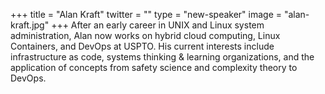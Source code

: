 +++
title = "Alan Kraft"
twitter = ""
type = "new-speaker"
image = "alan-kraft.jpg"
+++
After an early career in UNIX and Linux system administration, Alan now
works on hybrid cloud computing, Linux Containers, and DevOps at USPTO.
His current interests include infrastructure as code, systems thinking
& learning organizations, and the application of concepts from safety
science and complexity theory to DevOps.
